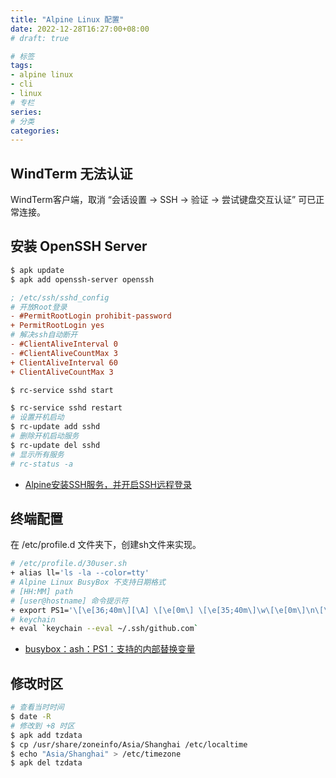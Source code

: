 ```yaml
---
title: "Alpine Linux 配置"
date: 2022-12-28T16:27:00+08:00
# draft: true

# 标签
tags:
- alpine linux
- cli
- linux
# 专栏
series:
# 分类
categories:
---
```


## WindTerm 无法认证

WindTerm客户端，取消 “会话设置 -> SSH -> 验证 -> 尝试键盘交互认证” 可已正常连接。

## 安装 OpenSSH Server
```bash
$ apk update
$ apk add openssh-server openssh
```
```ini
; /etc/ssh/sshd_config
# 开放Root登录
- #PermitRootLogin prohibit-password
+ PermitRootLogin yes
# 解决ssh自动断开
- #ClientAliveInterval 0
- #ClientAliveCountMax 3
+ ClientAliveInterval 60
+ ClientAliveCountMax 3
```
```bash
$ rc-service sshd start

$ rc-service sshd restart
# 设置开机启动
$ rc-update add sshd
# 删除开机启动服务
$ rc-update del sshd
# 显示所有服务
# rc-status -a
```
- [Alpine安装SSH服务，并开启SSH远程登录](https://mayanpeng.cn/archives/248.html)

## 终端配置

在 /etc/profile.d 文件夹下，创建sh文件来实现。
```bash
# /etc/profile.d/30user.sh
+ alias ll='ls -la --color=tty'
# Alpine Linux BusyBox 不支持日期格式
# [HH:MM] path
# [user@hostname] 命令提示符
+ export PS1='\[\e[36;40m\][\A] \[\e[0m\] \[\e[35;40m\]\w\[\e[0m\]\n\[\e[33;40m\][\u@\H]\[\e[0m\] \\$ '
# keychain
+ eval `keychain --eval ~/.ssh/github.com`
```
- [busybox：ash：PS1：支持的内部替换变量](https://www.cnblogs.com/jinzhenshui/p/16358242.html)

## 修改时区
```bash
# 查看当时时间
$ date -R
# 修改到 +8 时区
$ apk add tzdata
$ cp /usr/share/zoneinfo/Asia/Shanghai /etc/localtime
$ echo "Asia/Shanghai" > /etc/timezone
$ apk del tzdata
```